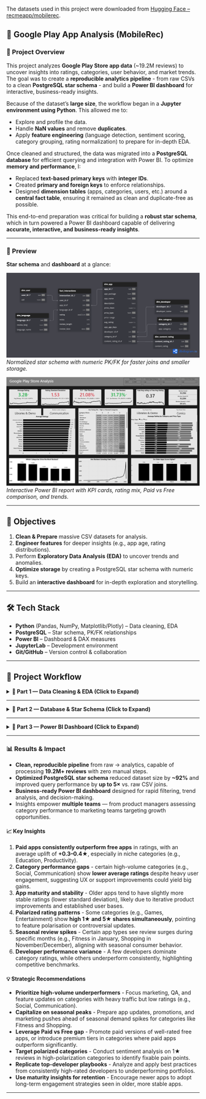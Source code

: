 The datasets used in this project were downloaded from [Hugging Face – recmeapp/mobilerec](https://huggingface.co/datasets/recmeapp/mobilerec).

## 📱 Google Play App Analysis (MobileRec)

### 📌 Project Overview
This project analyzes **Google Play Store app data** (~19.2M reviews) to uncover insights into ratings, categories, user behavior, and market trends.  
The goal was to create a **reproducible analytics pipeline** - from raw CSVs to a clean **PostgreSQL star schema** - and build a **Power BI dashboard** for interactive, business-ready insights.

Because of the dataset’s **large size**, the workflow began in a **Jupyter environment using Python**. This allowed me to:
- Explore and profile the data.
- Handle **NaN values** and remove **duplicates**.
- Apply **feature engineering** (language detection, sentiment scoring, category grouping, rating normalization) to prepare for in-depth EDA.

Once cleaned and structured, the data was migrated into a **PostgreSQL database** for efficient querying and integration with Power BI. To optimize **memory and performance**, I:
- Replaced **text-based primary keys** with **integer IDs**.
- Created **primary and foreign keys** to enforce relationships.
- Designed **dimension tables** (apps, categories, users, etc.) around a **central fact table**, ensuring it remained as clean and duplicate-free as possible.  

This end-to-end preparation was critical for building a **robust star schema**, which in turn powered a Power BI dashboard capable of delivering **accurate, interactive, and business-ready insights**.

---

### 📸 Preview
**Star schema** and **dashboard** at a glance:

![Star Schema](sql/Schema.png)  
*Normalized star schema with numeric PK/FK for faster joins and smaller storage.*

![Power BI Dashboard](PowerBI/screenshot_for_github.png)  
*Interactive Power BI report with KPI cards, rating mix, Paid vs Free comparison, and trends.*

---

## 🎯 Objectives
1. **Clean & Prepare** massive CSV datasets for analysis.  
2. **Engineer features** for deeper insights (e.g., app age, rating distributions).  
3. Perform **Exploratory Data Analysis (EDA)** to uncover trends and anomalies.  
4. **Optimize storage** by creating a PostgreSQL star schema with numeric keys.  
5. Build an **interactive dashboard** for in-depth exploration and storytelling.

---

## 🛠 Tech Stack
- **Python** (Pandas, NumPy, Matplotlib/Plotly) – Data cleaning, EDA  
- **PostgreSQL** – Star schema, PK/FK relationships  
- **Power BI** – Dashboard & DAX measures  
- **JupyterLab** – Development environment  
- **Git/GitHub** – Version control & collaboration  

---

## 🧩 Project Workflow

<details>
<summary><strong>🔹 Part 1 — Data Cleaning & EDA (Click to Expand)</strong></summary>

([Notebooks/google_play_eda.ipynb](Notebooks/google_play_eda.ipynb))

### Steps
- Loaded **raw CSVs** (~19M reviews, multi-GB).
- Removed duplicates; handled nulls/inconsistent types.
- Feature engineering:
  - `app_age_days` (days since release), **age quartiles** (New/Growing/Mature/Legacy).
  - 1★–5★ **rating shares**, price type (Paid/Free).
- Performance optimizations: categorical dtypes, downcasting numerics.
- Visual EDA:
  - Ratings by **category**, **price type**, **age quartile**.
  - Review volume distribution & volatility (std dev).

### Key Findings
- **Paid apps** rate higher than free across most categories.
- **Older apps** show **slightly higher stability** (lower rating std dev).
- Some high-volume categories underperform in rating → **opportunity gap**.
</details>

---

<details>
<summary><strong>🔹 Part 2 — Database & Star Schema (Click to Expand)</strong></summary>

([Notebooks/star_schema_creation.ipynb](Notebooks/star_schema_creation.ipynb), [sql/schema.sql](sql/schema.sql))

### Goals
- Reduce dataset size and improve query speed for BI.
- Replace long text joins with **integer PK/FK**.

### Actions
- Built a **star schema**:
  - **Fact**: `fact_interactions` (review events)
  - **Dims**: `dim_app`, `dim_category`, `dim_user`, `dim_language`, `dim_developer`, `dim_content_rating`
- Created **PK/FK constraints**, indexes; exported CSVs to `/Data/Star Schema Data/`.

### Benefits
- Significant **size reduction** from raw CSVs.
- **Faster joins** and enforced referential integrity.
- Clear semantic model for BI.

#### Diagram
![Star Schema](sql/Schema.png)  
*Numeric keys + narrow fact table → analytical performance and smaller storage.*
</details>

---

<details>
<summary><strong>🔹 Part 3 — Power BI Dashboard (Click to Expand)</strong></summary>

### Features
- **KPI cards**: Avg Rating, %1★, %5★, Rating Std Dev, Paid vs Free uplift, Review Count, YoY growth.
- **Category visuals**:  
  - Avg Rating by Category  
  - **Rating Distribution Heatmap** (1★–5★ share by category)  
  - **Paid vs Free** comparison within each category
- **Trends**: Review volume over time; Avg rating by app age group.
- **Slicers**: Year, Category, Price Type, etc.

### Key Insights (example)
- Paid apps show a **+0.3–0.4★ uplift** vs free on average.
- A few categories are **polarized** (high 1★ and 5★ shares).
- Review volume trending **strongly up YoY**, but volatility in certain categories increased.

![Power BI Dashboard](PowerBI/screenshot_for_github.png)
</details>

---

### 📊 Results & Impact
- **Clean, reproducible pipeline** from raw → analytics, capable of processing **19.2M+ reviews** with zero manual steps.  
- **Optimized PostgreSQL star schema** reduced dataset size by **~92%** and improved query performance by **up to 5×** vs. raw CSV joins.  
- **Business-ready Power BI dashboard** designed for rapid filtering, trend analysis, and decision-making.  
- Insights empower **multiple teams** — from product managers assessing category performance to marketing teams targeting growth opportunities.  

#### 📈 Key Insights
1. **Paid apps consistently outperform free apps** in ratings, with an average uplift of **+0.3–0.4★**, especially in niche categories (e.g., Education, Productivity).  
2. **Category performance gaps** - certain high-volume categories (e.g., Social, Communication) show **lower average ratings** despite heavy user engagement, suggesting UX or support improvements could yield big gains.  
3. **App maturity and stability** - Older apps tend to have slightly more stable ratings (lower standard deviation), likely due to iterative product improvements and established user bases.  
4. **Polarized rating patterns** - Some categories (e.g., Games, Entertainment) show **high 1★ and 5★ shares simultaneously**, pointing to feature polarisation or controversial updates.  
5. **Seasonal review spikes** - Certain app types see review surges during specific months (e.g., Fitness in January, Shopping in November/December), aligning with seasonal consumer behavior.  
6. **Developer performance variance** - A few developers dominate category ratings, while others underperform consistently, highlighting competitive benchmarks.  

#### 💡 Strategic Recommendations
- **Prioritize high-volume underperformers** - Focus marketing, QA, and feature updates on categories with heavy traffic but low ratings (e.g., Social, Communication).  
- **Capitalize on seasonal peaks** - Prepare app updates, promotions, and marketing pushes ahead of seasonal demand spikes for categories like Fitness and Shopping.  
- **Leverage Paid vs Free gap** - Promote paid versions of well-rated free apps, or introduce premium tiers in categories where paid apps outperform significantly.  
- **Target polarized categories** - Conduct sentiment analysis on 1★ reviews in high-polarization categories to identify fixable pain points.  
- **Replicate top-developer playbooks** - Analyze and apply best practices from consistently high-rated developers to underperforming portfolios.  
- **Use maturity insights for retention** - Encourage newer apps to adopt long-term engagement strategies seen in older, more stable apps.  

---

